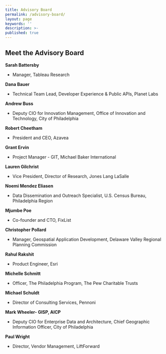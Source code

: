 ```yaml
---
title: Advisory Board
permalink: /advisory-board/
layout: page
keywords: ''
description: >- 
published: true
---
```

## Meet the Advisory Board

**Sarah Battersby**
- Manager, Tableau Research

**Dana Bauer**
- Technical Team Lead, Developer Experience & Public APIs, Planet Labs

**Andrew Buss**
- Deputy CIO for Innovation Management, Office of Innovation and Technology, City of Philadelphia

**Robert Cheetham**
- President and CEO, Azavea

**Grant Ervin**
- Project Manager - GIT, Michael Baker International

**Lauren Gilchrist**
- Vice President, Director of Research, Jones Lang LaSalle

**Noemi Mendez Eliasen**
- Data Dissemination and Outreach Specialist, U.S. Census Bureau, Philadelphia Region

**Mjumbe Poe**
- Co-founder and CTO, FixList

**Christopher Pollard**
- Manager, Geospatial Application Development, Delaware Valley Regional Planning Commission

**Rahul Rakshit**
- Product Engineer, Esri

**Michelle Schmitt**
- Officer, The Philadelphia Program, The Pew Charitable Trusts

**Michael Schuldt**
- Director of Consulting Services, Pennoni

**Mark Wheeler- GISP, AICP**
- Deputy CIO for Enterprise Data and Architecture, Chief Geographic Information Officer, City of Philadelphia

**Paul Wright**
- Director, Vendor Management, LiftForward
